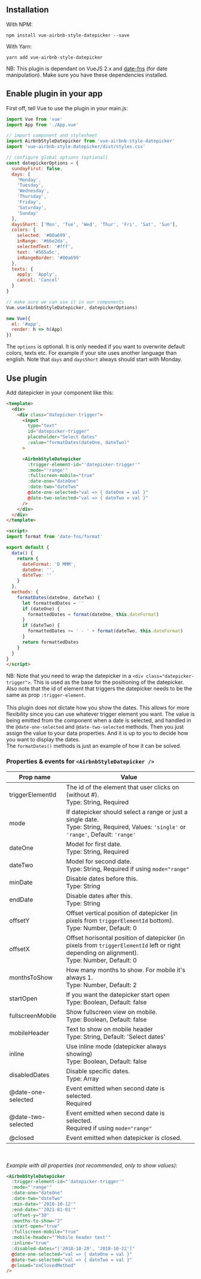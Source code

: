 ## Installation

With NPM:

```
npm install vue-airbnb-style-datepicker --save
```

With Yarn:

```
yarn add vue-airbnb-style-datepicker
```

NB: This plugin is dependant on VueJS 2.x and [date-fns](https://date-fns.org/) (for date manipulation). Make sure you have these dependencies installed.

## Enable plugin in your app

First off, tell Vue to use the plugin in your main.js:

```javascript
import Vue from 'vue'
import App from './App.vue'

// import component and stylesheet
import AirbnbStyleDatepicker from 'vue-airbnb-style-datepicker'
import 'vue-airbnb-style-datepicker/dist/styles.css'

// configure global options (optional)
const datepickerOptions = {
  sundayFirst: false,
  days: [
    'Monday',
    'Tuesday',
    'Wednesday',
    'Thursday',
    'Friday',
    'Saturday',
    'Sunday'
  ],
  daysShort: ['Mon', 'Tue', 'Wed', 'Thur', 'Fri', 'Sat', 'Sun'],
  colors: {
    selected: '#00a699',
    inRange: '#66e2da',
    selectedText: '#fff',
    text: '#565a5c',
    inRangeBorder: '#00a699'
  },
  texts: {
    apply: 'Apply',
    cancel: 'Cancel'
  }
}

// make sure we can use it in our components
Vue.use(AirbnbStyleDatepicker, datepickerOptions)

new Vue({
  el: '#app',
  render: h => h(App)
})
```

The `options` is optional. It is only needed if you want to overwrite default colors, texts etc. For example if your site uses another language than english. Note that `days` and `daysShort` always should start with Monday.

## Use plugin

Add datepicker in your component like this:

```html
<template>
  <div>
    <div class="datepicker-trigger">
      <input
        type="text"
        id="datepicker-trigger"
        placeholder="Select dates"
        :value="formatDates(dateOne, dateTwo)"
      >

      <AirbnbStyleDatepicker
        :trigger-element-id="'datepicker-trigger'"
        :mode="'range'"
        :fullscreen-mobile="true"
        :date-one="dateOne"
        :date-two="dateTwo"
        @date-one-selected="val => { dateOne = val }"
        @date-two-selected="val => { dateTwo = val }"
      />
    </div>
  </div>
</template>

<script>
import format from 'date-fns/format'

export default {
  data() {
    return {
      dateFormat: 'D MMM',
      dateOne: '',
      dateTwo: ''
    }
  },
  methods: {
    formatDates(dateOne, dateTwo) {
      let formattedDates = ''
      if (dateOne) {
        formattedDates = format(dateOne, this.dateFormat)
      }
      if (dateTwo) {
        formattedDates += ' - ' + format(dateTwo, this.dateFormat)
      }
      return formattedDates
    }
  }
}
</script>
```

NB: Note that you need to wrap the datepicker in a `<div class="datepicker-trigger">`. This is used as the base for the positioning of the datepicker.
Also note that the id of element that triggers the datepicker needs to be the same as prop `:trigger-element`.
<br><br>
This plugin does not dictate how you show the dates. This allows for more flexibility since you can use whatever trigger element you want. The value is being emitted from the component when a date is selected, and handled in the `@date-one-selected` and `@date-two-selected` methods. Then you just assign the value to your data properties. And it is up to you to decide how you want to display the dates.<br>
The `formatDates()` methods is just an example of how it can be solved.

### Properties & events for `<AirbnbStyleDatepicker />`
| Prop name | Value |
| ------------- | ------------- |
| triggerElementId | The id of the element that user clicks on (without #).<br>Type: String, Required  |
| mode | If datepicker should select a range or just a single date.<br>Type: String, Required, Values: `'single'` or `'range'`, Default: `'range'`  |
| dateOne | Model for first date.<br>Type: String, Required |
| dateTwo | Model for second date.<br>Type: String, Required if using `mode="range"` |
| minDate | Disable dates before this.<br>Type: String |
| endDate | Disable dates after this.<br>Type: String |
| offsetY | Offset vertical position of datepicker (in pixels from `triggerElementId` bottom).<br>Type: Number, Default: 0 |
| offsetX | Offset horisontal position of datepicker (in pixels from `triggerElementId` left or right depending on alignment).<br>Type: Number, Default: 0 |
| monthsToShow | How many months to show. For mobile it's always 1.<br>Type: Number, Default: 2 |
| startOpen | If you want the datepicker start open<br>Type: Boolean, Default: false |
| fullscreenMobile | Show fullscreen view on mobile.<br>Type: Boolean, Default: false |
| mobileHeader | Text to show on mobile header<br>Type: String, Default: 'Select dates' |
| inline | Use inline mode (datepicker always showing)<br>Type: Boolean, Default: false |
| disabledDates | Disable specific dates.<br>Type: Array<string> |
| @date-one-selected | Event emitted when second date is selected.<br>Required |
| @date-two-selected | Event emitted when second date is selected.<br>Required if using `mode="range"` |
| @closed | Event emitted when datepicker is closed. |

<br><br>
*Example with all properties (not recommended, only to show values)*:
```html
<AirbnbStyleDatepicker
  :trigger-element-id="'datepicker-trigger'"
  :mode="'range'"
  :date-one="dateOne"
  :date-two="dateTwo"
  :min-date="'2018-10-12'"
  :end-date="'2021-01-01'"
  :offset-y="30"
  :months-to-show="2"
  :start-open="true"
  :fullscreen-mobile="true"
  :mobile-header="'Mobile header text'"
  :inline="true"
  :disabled-dates="['2018-10-20', '2018-10-22']"
  @date-one-selected="val => { dateOne = val }"
  @date-two-selected="val => { dateTwo = val }"
  @closed="onClosedMethod"
/>
```
